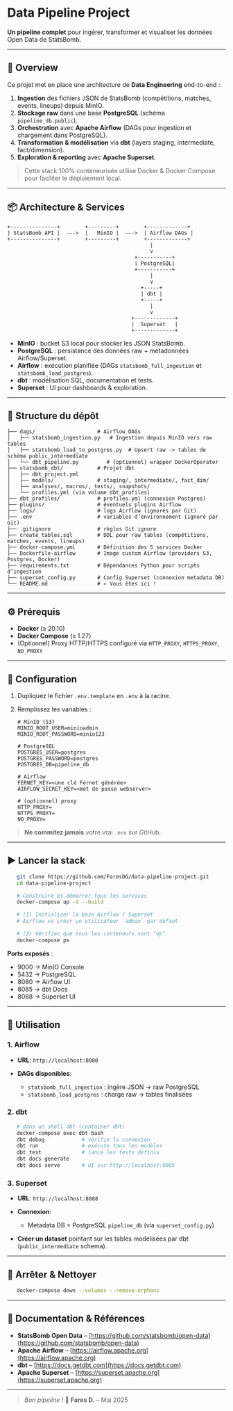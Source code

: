 # Data Pipeline Project

**Un pipeline complet** pour ingérer, transformer et visualiser les données Open Data de StatsBomb.

---

## 🚀 Overview

Ce projet met en place une architecture de **Data Engineering** end-to-end :

1. **Ingestion** des fichiers JSON de StatsBomb (compétitions, matches, events, lineups) depuis MinIO.
2. **Stockage raw** dans une base **PostgreSQL** (schéma `pipeline_db.public`).
3. **Orchestration** avec **Apache Airflow** (DAGs pour ingestion et chargement dans PostgreSQL).
4. **Transformation & modélisation** via **dbt** (layers staging, intermediate, fact/dimension).
5. **Exploration & reporting** avec **Apache Superset**.

> Cette stack 100% conteneurisée utilise Docker & Docker Compose pour faciliter le déploiement local.

---

## 📦 Architecture & Services

```text
+---------------+        +---------+        +-------------+
| StatsBomb API |  --->  |   MinIO |  --->  | Airflow DAGs |
+---------------+        +---------+        +-------------+
                                              |           
                                              v           
                                         +-----------+    
                                         | PostgreSQL|    
                                         +-----------+    
                                              |           
                                              v           
                                           +-----+        
                                           | dbt |        
                                           +-----+        
                                              |           
                                              v           
                                        +-------------+   
                                        |  Superset   |   
                                        +-------------+   
```

* **MinIO** : bucket S3 local pour stocker les JSON StatsBomb.
* **PostgreSQL** : persistance des données raw + métadonnées Airflow/Superset.
* **Airflow** : exécution planifiée (DAGs `statsbomb_full_ingestion` et `statsbomb_load_postgres`).
* **dbt** : modélisation SQL, documentation et tests.
* **Superset** : UI pour dashboards & exploration.

---

## 📂 Structure du dépôt

```text
├── dags/                    # Airflow DAGs
│   ├── statsbomb_ingestion.py   # Ingestion depuis MinIO vers raw tables
│   ├── statsbomb_load_to_postgres.py  # Upsert raw -> tables de schéma public_intermediate
│   └── dbt_pipeline.py         # (optionnel) wrapper DockerOperator
├── statsbomb_dbt/           # Projet dbt
│   ├── dbt_project.yml      
│   ├── models/              # staging/, intermediate/, fact_dim/
│   ├── analyses/, macros/, tests/, snapshots/  
│   └── profiles.yml (via volume dbt_profiles)
├── dbt_profiles/            # profiles.yml (connexion Postgres)
├── plugins/                 # éventuels plugins Airflow
├── logs/                    # logs Airflow (ignorés par Git)
├── .env                     # variables d’environnement (ignoré par Git)
├── .gitignore               # règles Git ignore
├── create_tables.sql        # DDL pour raw tables (compétitions, matches, events, lineups)
├── docker-compose.yml       # Définition des 5 services Docker
├── Dockerfile-airflow       # Image custom Airflow (providers S3, Postgres, Docker)
├── requirements.txt         # Dépendances Python pour scripts d’ingestion
├── superset_config.py       # Config Superset (connexion metadata DB)
└── README.md                # ← Vous êtes ici !
```

---

## ⚙️ Prérequis

* **Docker** (≥ 20.10)
* **Docker Compose** (≥ 1.27)
* (Optionnel) Proxy HTTP/HTTPS configuré via `HTTP_PROXY`, `HTTPS_PROXY`, `NO_PROXY`

---

## 🔧 Configuration

1. Dupliquez le fichier `.env.template` en `.env` à la racine.
2. Remplissez les variables :

   ```dotenv
   # MinIO (S3)
   MINIO_ROOT_USER=minioadmin
   MINIO_ROOT_PASSWORD=minio123

   # PostgreSQL
   POSTGRES_USER=postgres
   POSTGRES_PASSWORD=postgres
   POSTGRES_DB=pipeline_db

   # Airflow
   FERNET_KEY=<une clé Fernet générée>
   AIRFLOW_SECRET_KEY=<mot de passe webserver>

   # (optionnel) proxy
   HTTP_PROXY=
   HTTPS_PROXY=
   NO_PROXY=
   ```

> **Ne commitez jamais** votre vrai `.env` sur GitHub.

---

## ▶️ Lancer la stack

```bash
   git clone https://github.com/FaresDG/data-pipeline-project.git
   cd data-pipeline-project

   # Construire et démarrer tous les services
   docker-compose up -d --build

   # (1) Initialiser la base Airflow / Superset
   # Airflow va créer un utilisateur `admin` par défaut

   # (2) Vérifiez que tous les conteneurs sont "Up"
   docker-compose ps
```

**Ports exposés** :

* 9000 → MinIO Console
* 5432 → PostgreSQL
* 8080 → Airflow UI
* 8085 → dbt Docs
* 8088 → Superset UI

---

## 📝 Utilisation

### 1. Airflow

* **URL**: `http://localhost:8080`
* **DAGs disponibles**:

  * `statsbomb_full_ingestion` : ingère JSON → raw PostgreSQL
  * `statsbomb_load_postgres` : charge raw → tables finalisées

### 2. dbt

```bash
   # dans un shell dbt (container dbt)
   docker-compose exec dbt bash
   dbt debug            # vérifie la connexion
   dbt run              # exécute tous les modèles
   dbt test             # lance les tests définis
   dbt docs generate   
   dbt docs serve       # UI sur http://localhost:8085
```

### 3. Superset

* **URL**: `http://localhost:8088`
* **Connexion**:

  * Metadata DB = PostgreSQL `pipeline_db` (via `superset_config.py`)
* **Créer un dataset** pointant sur les tables modélisées par dbt (`public_intermediate` schema).

---

## 🧹 Arrêter & Nettoyer

```bash
   docker-compose down --volumes --remove-orphans
```

---

## 📖 Documentation & Références

* **StatsBomb Open Data** – [https://github.com/statsbomb/open-data](https://github.com/statsbomb/open-data)
* **Apache Airflow** – [https://airflow.apache.org](https://airflow.apache.org)
* **dbt** – [https://docs.getdbt.com](https://docs.getdbt.com)
* **Apache Superset** – [https://superset.apache.org](https://superset.apache.org)

---

> *Bon pipeline !* 🚀
> **Fares D.** – Mai 2025
